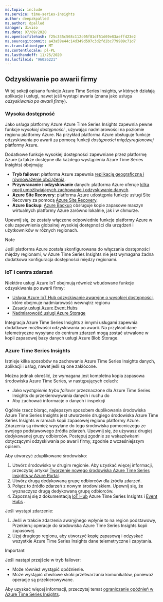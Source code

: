 ```yaml
---
ms.topic: include
ms.service: time-series-insights
author: deepakpalled
ms.author: dpalled
manager: diviso
ms.date: 07/09/2020
ms.openlocfilehash: f25c335c568c112c05f81df51d69e83aeff423e2
ms.sourcegitcommit: a43a59e44c14d349d597c3d2fd2bc779989c71d7
ms.translationtype: MT
ms.contentlocale: pl-PL
ms.lasthandoff: 11/25/2020
ms.locfileid: "96026221"
---
```

## <a name="business-disaster-recovery"></a>Odzyskiwanie po awarii firmy

W tej sekcji opisano funkcje Azure Time Series Insights, w których działają aplikacje i usługi, nawet jeśli wystąpi awaria (znana jako usługa *odzyskiwania po awarii firmy*).

### <a name="high-availability"></a>Wysoka dostępność

Jako usługa platformy Azure Azure Time Series Insights zapewnia pewne funkcje *wysokiej dostępności* , używając nadmiarowości na poziomie regionu platformy Azure. Na przykład platforma Azure obsługuje funkcje odzyskiwania po awarii za pomocą funkcji *dostępności międzyregionowej* platformy Azure.

Dodatkowe funkcje wysokiej dostępności zapewniane przez platformę Azure (a także dostępne dla każdego wystąpienia Azure Time Series Insights) obejmują:

- **Tryb failover**: platforma Azure zapewnia [replikację geograficzną i równoważenie obciążenia](/azure/architecture/resiliency/recovery-loss-azure-region).
- **Przywracanie** i **odzyskiwanie** danych: platforma Azure oferuje [kilka opcji umożliwiających zachowanie i odzyskiwanie danych](/azure/architecture/resiliency/recovery-data-corruption).
- **Azure Site Recovery**: platforma Azure udostępnia funkcje usługi Site Recovery za pomocą [Azure Site Recovery](../articles/site-recovery/index.yml).
- **Azure Backup**: [Azure Backup](../articles/backup/backup-architecture.md) obsługuje kopie zapasowe maszyn wirtualnych platformy Azure zarówno lokalnie, jak i w chmurze.

Upewnij się, że zostały włączone odpowiednie funkcje platformy Azure w celu zapewnienia globalnej wysokiej dostępności dla urządzeń i użytkowników w różnych regionach.

> [!NOTE]
> Jeśli platforma Azure została skonfigurowana do włączania dostępności między regionami, w Azure Time Series Insights nie jest wymagana żadna dodatkowa konfiguracja dostępności między regionami.

### <a name="iot-and-event-hubs"></a>IoT i centra zdarzeń

Niektóre usługi Azure IoT obejmują również wbudowane funkcje odzyskiwania po awarii firmy:

- [Usługa Azure IoT Hub odzyskiwanie awaryjne o wysokiej dostępności](../articles/iot-hub/iot-hub-ha-dr.md), które obejmuje nadmiarowość wewnątrz regionu
- [Zasady usługi Azure Event Hubs](../articles/event-hubs/event-hubs-geo-dr.md)
- [Nadmiarowość usługi Azure Storage](../articles/storage/common/storage-redundancy.md)

Integracja Azure Time Series Insights z innymi usługami zapewnia dodatkowe możliwości odzyskiwania po awarii. Na przykład dane telemetryczne wysyłane do centrum zdarzeń mogą zostać utrwalone w kopii zapasowej bazy danych usługi Azure Blob Storage.

### <a name="azure-time-series-insights"></a>Azure Time Series Insights

Istnieje kilka sposobów na zachowanie Azure Time Series Insights danych, aplikacji i usług, nawet jeśli są one zakłócone. 

Można jednak określić, że wymagana jest kompletna kopia zapasowa środowiska Azure Time Series, w następujących celach:

- Jako *wystąpienie trybu failover* przeznaczone dla Azure Time Series Insights do przekierowywania danych i ruchu do
- Aby zachować informacje o danych i inspekcji

Ogólnie rzecz biorąc, najlepszym sposobem duplikowania środowiska Azure Time Series Insights jest utworzenie drugiego środowiska Azure Time Series Insights w ramach kopii zapasowej regionu platformy Azure. Zdarzenia są również wysyłane do tego środowiska pomocniczego ze swojego podstawowego źródła zdarzeń. Upewnij się, że używasz drugiej dedykowanej grupy odbiorców. Postępuj zgodnie ze wskazówkami dotyczącymi odzyskiwania po awarii firmy, zgodnie z wcześniejszym opisem.

Aby utworzyć zduplikowane środowisko:

1. Utwórz środowisko w drugim regionie. Aby uzyskać więcej informacji, przeczytaj artykuł [Tworzenie nowego środowiska Azure Time Series Insights w Azure Portal](../articles/time-series-insights/time-series-insights-get-started.md).
1. Utwórz drugą dedykowaną grupę odbiorców dla źródła zdarzeń.
1. Połącz to źródło zdarzeń z nowym środowiskiem. Upewnij się, że wyznaczysz drugą dedykowaną grupę odbiorców.
1. Zapoznaj się z dokumentacją [IoT Hub](../articles/time-series-insights/how-to-ingest-data-iot-hub.md) Azure Time Series Insights i [Event Hubs](../articles/time-series-insights/concepts-access-policies.md) .

Jeśli wystąpi zdarzenie:

1. Jeśli w trakcie zdarzenia awaryjnego wpłynie to na region podstawowy, Przekieruj operacje do środowiska Azure Time Series Insights kopii zapasowej.
1. Użyj drugiego regionu, aby utworzyć kopię zapasową i odzyskać wszystkie Azure Time Series Insights dane telemetryczne i zapytania.

> [!IMPORTANT]
> Jeśli nastąpi przejście w tryb failover:
> 
> * Może również wystąpić opóźnienie.
> * Może wystąpić chwilowe skoki przetwarzania komunikatów, ponieważ operacje są przekierowywane.
> 
> Aby uzyskać więcej informacji, przeczytaj temat [ograniczanie opóźnień w Azure Time Series Insights](../articles/time-series-insights/time-series-insights-environment-mitigate-latency.md).
